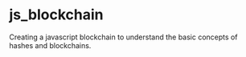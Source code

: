 # js_blockchain
 Creating a javascript blockchain to understand the basic concepts of hashes and blockchains.
